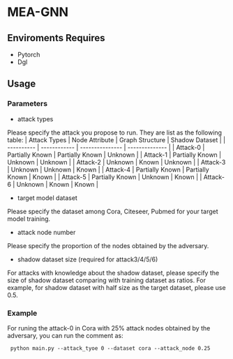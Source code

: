 # MEA-GNN

## Enviroments Requires

* Pytorch
* Dgl

## Usage

### Parameters

* attack types

Please specify the attack you propose to run. They are list as the following table:
| Attack Types | Node Attribute | Graph Structure | Shadow Dataset |
| ----------   | ------------   | --------------- | -------------- |
| Attack-0 | Partially Known | Partially Known | Unknown |
| Attack-1 | Partially Known | Unknown | Unknown |
| Attack-2 | Unknown | Known | Unknown |
| Attack-3 | Unknown | Unknown | Known |
| Attack-4 | Partially Known | Partially Known | Known |
| Attack-5 | Partially Known | Unknown | Known |
| Attack-6 | Unknown | Known | Known |

* target model dataset

Please specify the dataset among Cora, Citeseer, Pubmed for your target model training.

* attack node number

Please specify the proportion of the nodes obtained by the adversary. 

* shadow dataset size (required for attack3/4/5/6)

For attacks with knowledge about the shadow dataset, please specify the size of shadow dataset comparing with training dataset as ratios.
For example, for shadow dataset with half size as the target dataset, please use 0.5.

### Example

For runing the attack-0 in Cora with 25% attack nodes obtained by the adversary, you can run the comment as:

`` python main.py --attack_tyoe 0 --dataset cora --attack_node 0.25``

